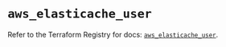 # `aws_elasticache_user`

Refer to the Terraform Registry for docs: [`aws_elasticache_user`](https://registry.terraform.io/providers/hashicorp/aws/6.13.0/docs/resources/elasticache_user).
